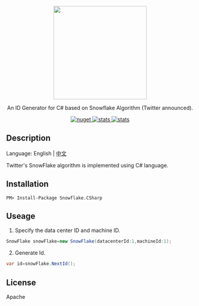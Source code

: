 <div> 
<p align="center">
    <image src="snowflake.png" width="250" height="250">
 </p>
 <p align="center">An ID Generator for C# based on Snowflake Algorithm (Twitter announced).</p>

  <p align="center">

<a href="https://www.nuget.org/packages/Snowflake.CSharp">
      <image src="https://img.shields.io/nuget/v/Snowflake.CSharp.svg?style=flat-square" alt="nuget">
</a>

<a href="https://www.nuget.org/stats/packages/Snowflake.CSharp?groupby=Version">
      <image src="https://img.shields.io/nuget/dt/Snowflake.CSharp.svg?style=flat-square" alt="stats">
</a>
    
<a href="https://raw.githubusercontent.com/hueifeng/snowflake-csharp/master/LICENSE">
    <image src="https://img.shields.io/badge/license-Apache%202-blue.svg" alt="stats">
</a>
</p>

</div>

## Description

Language: English | [中文](README.zh-cn.md)

Twitter's SnowFlake algorithm is implemented using C# language.


## Installation

```
PM> Install-Package Snowflake.CSharp
```

## Useage

1. Specify the data center ID and machine ID.

```csharp
SnowFlake snowFlake=new SnowFlake(datacenterId:1,machineId:1);
```

2. Generate Id.

```csharp
var id=snowFlake.NextId();
```

## License

Apache
